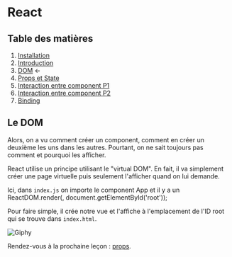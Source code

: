 # React

## Table des matières

1. [Installation](./Installation.md) 
2. [Introduction](./introduction.md) 
3. [DOM](./Dom.md) ←
4. [Props et State](./PropsEtState.md)
5. [Interaction entre component P1](./InteractionEntreComponentPartie1.md) 
6. [Interaction entre component P2](./InteractionEntreComponentPartie2.md) 
7. [Binding](./Binding.md)


## Le DOM
Alors, on a vu comment créer un component, comment en créer un deuxième les uns dans les autres. Pourtant, on ne sait toujours pas comment et pourquoi les afficher.

React utilise un principe utilisant le "virtual DOM". En fait, il va simplement créer une page virtuelle puis seulement l'afficher quand on lui demande.

Ici, dans ``index.js`` on importe le component App et il y a un ReactDOM.render(<App />, document.getElementById('root'));

Pour faire simple, il crée notre vue et l'affiche à l'emplacement de l'ID root qui se trouve dans ``index.html``.

![Giphy](https://ressources.blogdumoderateur.com/2013/02/gif-anime.gif)


Rendez-vous à la prochaine leçon : [props](./PropsEtState.md).


